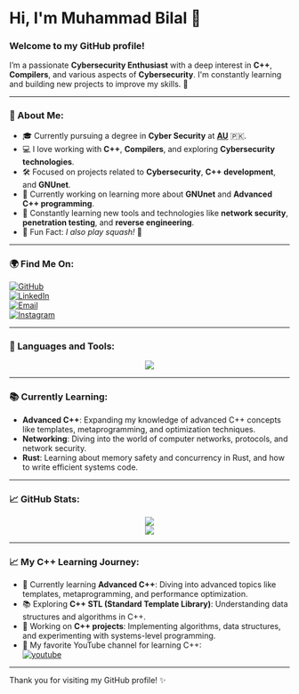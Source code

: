 # Hi, I'm Muhammad Bilal 👋

### Welcome to my GitHub profile!

I’m a passionate **Cybersecurity Enthusiast** with a deep interest in **C++**, **Compilers**, and various aspects of **Cybersecurity**. I'm constantly learning and building new projects to improve my skills. 🌱

---

### 🚀 About Me:
- 🎓 Currently pursuing a degree in **Cyber Security** at [**AU**](https://au.edu.pk) 🇵🇰.
- 💻 I love working with **C++**, **Compilers**, and exploring **Cybersecurity technologies**.
- 🛠️ Focused on projects related to **Cybersecurity**, **C++ development**, and **GNUnet**.
- 🔭 Currently working on learning more about **GNUnet** and **Advanced C++ programming**.
- 🌱 Constantly learning new tools and technologies like **network security**, **penetration testing**, and **reverse engineering**.
- 🤔 Fun Fact: _I also play squash!_ 🏸

---

### 🌍 Find Me On:
[![GitHub](https://img.shields.io/badge/-GitHub-24292F?logo=github&logoColor=white)](https://github.com/bilalaniq)  
[![LinkedIn](https://img.shields.io/badge/-LinkedIn-0077B5?logo=linkedin&logoColor=white)](https://www.linkedin.com/in/muhammad-bilal-b159a5292/)  
[![Email](https://img.shields.io/badge/-Email-D14836?logo=gmail&logoColor=white)](mailto:bilalaniq2@gmail.com)  
[![Instagram](https://img.shields.io/badge/-Instagram-E4405F?logo=instagram&logoColor=white)](https://www.instagram.com/bilalaniq4/)

---

### 🔧 Languages and Tools:
<div align="center">
    <img src="https://skillicons.dev/icons?i=c,cpp,nodejs,js,git,electron" />
</div>

---

### 📚 Currently Learning:
- **Advanced C++**: Expanding my knowledge of advanced C++ concepts like templates, metaprogramming, and optimization techniques.
- **Networking**: Diving into the world of computer networks, protocols, and network security.
- **Rust**: Learning about memory safety and concurrency in Rust, and how to write efficient systems code.

---

### 📈 GitHub Stats:
<p align="center">
  <img src="https://github-readme-stats.vercel.app/api?username=bilalaniq&show_icons=true&theme=radical&title_color=FF6347&icon_color=32CD32&bg_color=282C34" />
  <br />
  <img src="https://github-readme-stats.vercel.app/api/top-langs/?username=bilalaniq&theme=radical&title_color=FF6347" />
</p>

---

### 📈 My C++ Learning Journey:
- 🏫 Currently learning **Advanced C++**: Diving into advanced topics like templates, metaprogramming, and performance optimization.
- 📚 Exploring **C++ STL (Standard Template Library)**: Understanding data structures and algorithms in C++.
- 🔧 Working on **C++ projects**: Implementing algorithms, data structures, and experimenting with systems-level programming.
- 🎥 My favorite YouTube channel for learning C++:  
  [![youtube](https://img.shields.io/badge/-youtube-E4405F?logo=youtube&logoColor=white)](https://www.youtube.com/@TheCherno)

---

Thank you for visiting my GitHub profile! ✨
